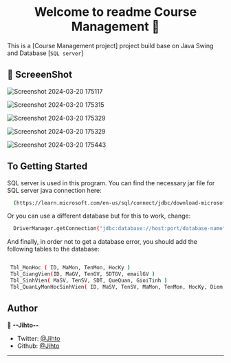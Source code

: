 <h1 align="center">Welcome to readme Course Management 👋</h1>


This is a [Course Management project] project build base on Java Swing and Database [`SQL server`]
 

## 🚀 ScreeenShot

![Screenshot 2024-03-20 175117](https://github.com/jihto/Course-Management/assets/93372749/d905f397-deb7-4da9-9d33-f5e0cd8d2312)

![Screenshot 2024-03-20 175315](https://github.com/jihto/Course-Management/assets/93372749/a9fa6e2d-ae08-46cd-af87-5800257814fd)

![Screenshot 2024-03-20 175329](https://github.com/jihto/Course-Management/assets/93372749/f52a9f4a-0623-4d3e-9a4e-dfd69f373eaf)

![Screenshot 2024-03-20 175329](https://github.com/jihto/Course-Management/assets/93372749/4b96ebc8-2eb7-4fa0-9472-fe33ec6c347d)

![Screenshot 2024-03-20 175443](https://github.com/jihto/Course-Management/assets/93372749/6cac98e3-a607-4400-9a12-acac383dc13b)

## To Getting Started

SQL server is used in this program. You can find the necessary jar file for SQL server java connection here:


```bash
  (https://learn.microsoft.com/en-us/sql/connect/jdbc/download-microsoft-jdbc-driver-for-sql-server?view=sql-server-ver16)
```


Or you can use a different database but for this to work, change:

```bash
  DriverManager.getConnection("jdbc:database://host:port/database-name", "user-name", "password");
```


 And finally, in order not to get a database error, you should add the following tables to the database:

 ```bash

  Tbl_MonHoc ( ID, MaMon, TenMon, HocKy )
  Tbl_GiangVien(ID, MaGV, TenGV, SDTGV, emailGV )
  Tbl_SinhVien( MaSV, TenSV, SDT, QueQuan, GioiTinh )
  Tbl_QuanLyMonHocSinhVien( ID, MaSV, TenSV, MaMon, TenMon, HocKy, Diem, TrangThai )

```

## Author
👤 **--Jihto--**

- Twitter: [@Jihto](https://twitter.com/)
- Github: [@Jihto](https://github.com/jihto)
 ---
 
